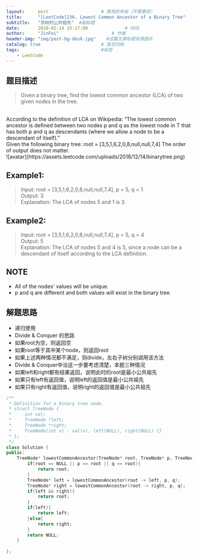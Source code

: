 ```yaml
---
layout:     post                    # 使用的布局（不需要改） 
title:      "[LeetCode]236. Lowest Common Ancestor of a Binary Tree"               # 标题  
subtitle:   "求树的公共祖先"  #副标题 
date:       2020-02-14 15:17:00              # 时间 
author:     "JinFei"                    # 作者 
header-img: "img/post-bg-desk.jpg"    #这篇文章标题背景图片 
catalog: true                       # 是否归档 
tags:                               #标签     
    - LeetCode 
---
```


## 题目描述
> Given a binary tree, find the lowest common ancestor (LCA) of two given nodes in the tree.
<br>
According to the definition of LCA on Wikipedia: “The lowest common ancestor is defined between two nodes p and q as the lowest node in T that has both p and q as descendants (where we allow a node to be a descendant of itself).”
<br>
Given the following binary tree:  root = [3,5,1,6,2,0,8,null,null,7,4]
The order of output does not matter.
<br>
![avatar](https://assets.leetcode.com/uploads/2018/12/14/binarytree.png)



## Example1:
 
> Input: root = [3,5,1,6,2,0,8,null,null,7,4], p = 5, q = 1 <br>
Output: 3 <br>
Explanation: The LCA of nodes 5 and 1 is 3. <br>

## Example2:
 
> Input: root = [3,5,1,6,2,0,8,null,null,7,4], p = 5, q = 4 <br>
Output: 5 <br>
Explanation: The LCA of nodes 5 and 4 is 5, since a node can be a descendant of itself according to the LCA definition. <br>

## NOTE
- All of the nodes' values will be unique.
- p and q are different and both values will exist in the binary tree.

## 解题思路
- 递归使用
- Divide & Conquer 的思路
- 如果root为空，则返回空
- 如果root等于其中某个node，则返回root
- 如果上述两种情况都不满足，则divide，左右子树分别调用该方法
- Divide & Conquer中治这一步要考虑清楚，本题三种情况
- 如果left和right都有结果返回，说明此时的root是最小公共祖先
- 如果只有left有返回值，说明left的返回值是最小公共祖先
- 如果只有right有返回值，说明right的返回值是最小公共祖先

```C++
/**
 * Definition for a binary tree node.
 * struct TreeNode {
 *     int val;
 *     TreeNode *left;
 *     TreeNode *right;
 *     TreeNode(int x) : val(x), left(NULL), right(NULL) {}
 * };
 */
class Solution {
public:
    TreeNode* lowestCommonAncestor(TreeNode* root, TreeNode* p, TreeNode* q) {
        if(root == NULL || p == root || q == root){
            return root;
        }
        TreeNode* left = lowestCommonAncestor(root -> left, p, q);
        TreeNode* right = lowestCommonAncestor(root -> right, p, q);
        if(left && right){
            return root;
        }
        if(left){
            return left;
        }else{
            return right;
        }
        return NULL;
    }
    
};
```
